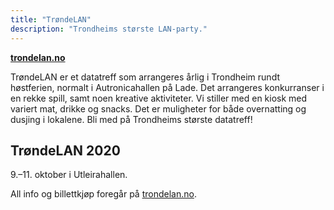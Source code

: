 ```yaml
---
title: "TrøndeLAN"
description: "Trondheims største LAN-party."
---
```


**[trondelan.no](https://trondelan.no/)**

TrøndeLAN er et datatreff som arrangeres årlig i Trondheim rundt høstferien, normalt i Autronicahallen på Lade. Det arrangeres konkurranser i en rekke spill, samt noen kreative aktiviteter. Vi stiller med en kiosk med variert mat, drikke og snacks. Det er muligheter for både overnatting og dusjing i lokalene. Bli med på Trondheims største datatreff!

## TrøndeLAN 2020

9.–11. oktober i Utleirahallen.

All info og billettkjøp foregår på [trondelan.no](https://trondelan.no/).
